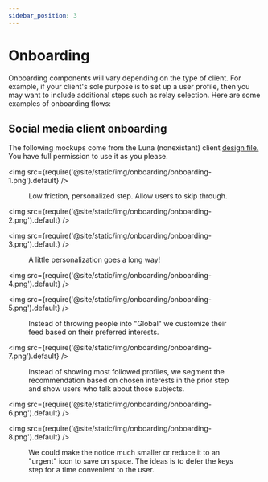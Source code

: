 ```yaml
---
sidebar_position: 3
---
```


# Onboarding

Onboarding components will vary depending on the type of client. For example, if your client's sole purpose is to set up a user profile, then you may want to include additional steps such as relay selection. Here are some examples of onboarding flows:

## Social media client onboarding

The following mockups come from the Luna (nonexistant) client [design file.](https://www.figma.com/file/ThUW7QxTYT0BUxcH48uelG/Luna?type=design&node-id=0%3A1&t=ygHFbUBPAVUi4JzM-1) You have full permission to use it as you please.

<img src={require('@site/static/img/onboarding/onboarding-1.png').default} />
<figure>
<figcaption>Low friction, personalized step. Allow users to skip through.</figcaption>
</figure>


<img src={require('@site/static/img/onboarding/onboarding-2.png').default} />

<img src={require('@site/static/img/onboarding/onboarding-3.png').default} />
<figure>
<figcaption>A little personalization goes a long way!</figcaption>
</figure>

<img src={require('@site/static/img/onboarding/onboarding-4.png').default} />

<img src={require('@site/static/img/onboarding/onboarding-5.png').default} />
<figure>
<figcaption>Instead of throwing people into "Global" we customize their feed based on their preferred interests.</figcaption>
</figure>

<img src={require('@site/static/img/onboarding/onboarding-7.png').default} />
<figure>
<figcaption>Instead of showing most followed profiles, we segment the recommendation based on chosen interests in the prior step and show users who talk about those subjects.</figcaption>
</figure>


<img src={require('@site/static/img/onboarding/onboarding-6.png').default} />

<img src={require('@site/static/img/onboarding/onboarding-8.png').default} />
<figure>
<figcaption>We could make the notice much smaller or reduce it to an "urgent" icon to save on space. The ideas is to defer the keys step for a time convenient to the user.</figcaption>
</figure>